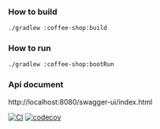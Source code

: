 ### How to build
```bash
./gradlew :coffee-shop:build
```

### How to run
```bash
./gradlew :coffee-shop:bootRun
```

### Api document
http://localhost:8080/swagger-ui/index.html


[![CI](https://github.com/thachlp/second-brain/actions/workflows/action_build.yml/badge.svg)](https://github.com/thachlp/second-brain/actions/workflows/action_build.yml)
[![codecov](https://codecov.io/gh/thachlp/second-brain/branch/main/graph/badge.svg?token=EO2GT1S5TB)](https://codecov.io/gh/thachlp/second-brain)
